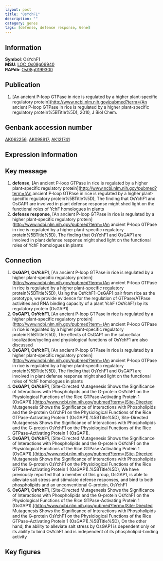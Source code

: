 ```yaml
---
layout: post
title: "OsYchF1"
description: ""
category: genes
tags: [defense, defense response, Gene]
---
```


## Information
__Symbol__: OsYchF1  
__MSU__: [LOC_Os08g09940](http://rice.plantbiology.msu.edu/cgi-bin/ORF_infopage.cgi?orf=LOC_Os08g09940)  
__RAPdb__: [Os08g0199300](http://rapdb.dna.affrc.go.jp/viewer/gbrowse_details/irgsp1?name=Os08g0199300)  

## Publication
1. [An ancient P-loop GTPase in rice is regulated by a higher plant-specific regulatory protein](http://www.ncbi.nlm.nih.gov/pubmed?term=(An ancient P-loop GTPase in rice is regulated by a higher plant-specific regulatory protein%5BTitle%5D), 2010, J Biol Chem.

## Genbank accession number
[AK062256](http://www.ncbi.nlm.nih.gov/nuccore/AK062256), [AK098917](http://www.ncbi.nlm.nih.gov/nuccore/AK098917), [AK121741](http://www.ncbi.nlm.nih.gov/nuccore/AK121741)

## Expression information

## Key message
1. __defense__, [An ancient P-loop GTPase in rice is regulated by a higher plant-specific regulatory protein](http://www.ncbi.nlm.nih.gov/pubmed?term=(An ancient P-loop GTPase in rice is regulated by a higher plant-specific regulatory protein%5BTitle%5D),  The finding that OsYchF1 and OsGAP1 are involved in plant defense response might shed light on the functional roles of YchF homologues in plants
2. __defense response__, [An ancient P-loop GTPase in rice is regulated by a higher plant-specific regulatory protein](http://www.ncbi.nlm.nih.gov/pubmed?term=(An ancient P-loop GTPase in rice is regulated by a higher plant-specific regulatory protein%5BTitle%5D),  The finding that OsYchF1 and OsGAP1 are involved in plant defense response might shed light on the functional roles of YchF homologues in plants

## Connection
1. __OsGAP1__, __OsYchF1__, [An ancient P-loop GTPase in rice is regulated by a higher plant-specific regulatory protein](http://www.ncbi.nlm.nih.gov/pubmed?term=(An ancient P-loop GTPase in rice is regulated by a higher plant-specific regulatory protein%5BTitle%5D),  Using the OsYchF1-OsGAP1 pair from rice as the prototype, we provide evidence for the regulation of GTPase/ATPase activities and RNA binding capacity of a plant YchF (OsYchF1) by its regulatory protein (OsGAP1)
2. __OsGAP1__, __OsYchF1__, [An ancient P-loop GTPase in rice is regulated by a higher plant-specific regulatory protein](http://www.ncbi.nlm.nih.gov/pubmed?term=(An ancient P-loop GTPase in rice is regulated by a higher plant-specific regulatory protein%5BTitle%5D),  The effects of OsGAP1 on the subcellular localization/cycling and physiological functions of OsYchF1 are also discussed
3. __OsGAP1__, __OsYchF1__, [An ancient P-loop GTPase in rice is regulated by a higher plant-specific regulatory protein](http://www.ncbi.nlm.nih.gov/pubmed?term=(An ancient P-loop GTPase in rice is regulated by a higher plant-specific regulatory protein%5BTitle%5D),  The finding that OsYchF1 and OsGAP1 are involved in plant defense response might shed light on the functional roles of YchF homologues in plants
4. __OsGAP1__, __OsYchF1__, [Site-Directed Mutagenesis Shows the Significance of Interactions with Phospholipids and the G-protein OsYchF1 on the Physiological Functions of the Rice GTPase-Activating Protein 1 (OsGAP1).](http://www.ncbi.nlm.nih.gov/pubmed?term=(Site-Directed Mutagenesis Shows the Significance of Interactions with Phospholipids and the G-protein OsYchF1 on the Physiological Functions of the Rice GTPase-Activating Protein 1 (OsGAP1).%5BTitle%5D), Site-Directed Mutagenesis Shows the Significance of Interactions with Phospholipids and the G-protein OsYchF1 on the Physiological Functions of the Rice GTPase-Activating Protein 1 (OsGAP1).
5. __OsGAP1__, __OsYchF1__, [Site-Directed Mutagenesis Shows the Significance of Interactions with Phospholipids and the G-protein OsYchF1 on the Physiological Functions of the Rice GTPase-Activating Protein 1 (OsGAP1).](http://www.ncbi.nlm.nih.gov/pubmed?term=(Site-Directed Mutagenesis Shows the Significance of Interactions with Phospholipids and the G-protein OsYchF1 on the Physiological Functions of the Rice GTPase-Activating Protein 1 (OsGAP1).%5BTitle%5D),  We have previously reported that a member of this group, OsGAP1, is able to alleviate salt stress and stimulate defense responses, and bind to both phospholipids and an unconventional G-protein, OsYchF1
6. __OsGAP1__, __OsYchF1__, [Site-Directed Mutagenesis Shows the Significance of Interactions with Phospholipids and the G-protein OsYchF1 on the Physiological Functions of the Rice GTPase-Activating Protein 1 (OsGAP1).](http://www.ncbi.nlm.nih.gov/pubmed?term=(Site-Directed Mutagenesis Shows the Significance of Interactions with Phospholipids and the G-protein OsYchF1 on the Physiological Functions of the Rice GTPase-Activating Protein 1 (OsGAP1).%5BTitle%5D),  On the other hand, the ability to alleviate salt stress by OsGAP1 is dependent only on its ability to bind OsYchF1 and is independent of its phospholipid-binding activity

## Key figures


